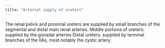 ```yaml
---
title: "Arterial supply of ureters"
---
```

The renal pelvis and proximal ureters are supplied by small branches of the segmental and distal main renal arteries.
Middle portions of ureters: supplied by the gonadal arteries
Distal ureters: supplied by terminal branches of the IIAs, most notably the cystic artery

